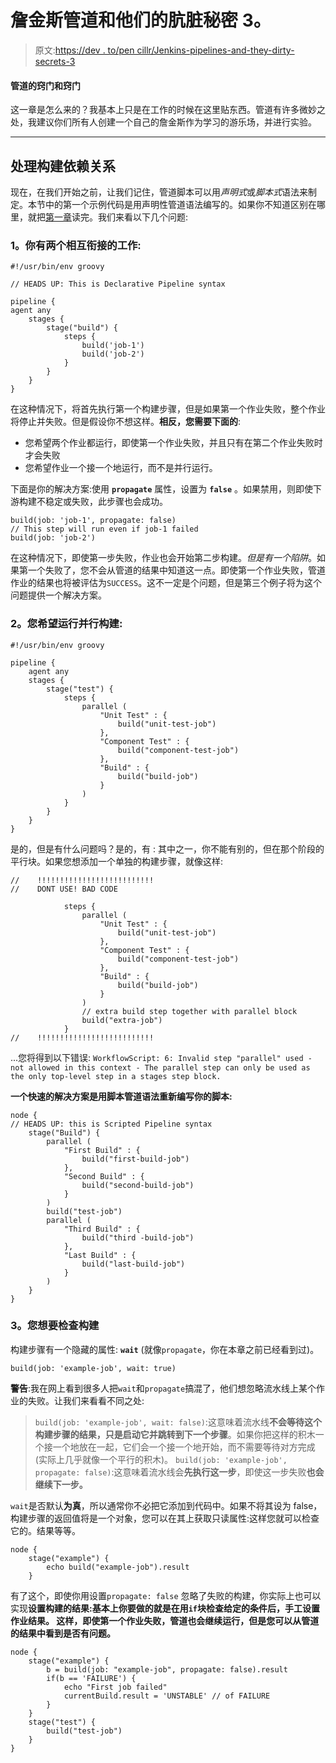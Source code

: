# 詹金斯管道和他们的肮脏秘密 3。

> 原文:[https://dev . to/pen cillr/Jenkins-pipelines-and-they-dirty-secrets-3](https://dev.to/pencillr/jenkins-pipelines-and-their-dirty-secrets-3)

#### 管道的窍门和窍门

这一章是怎么来的？我基本上只是在工作的时候在这里贴东西。管道有许多微妙之处，我建议你们所有人创建一个自己的詹金斯作为学习的游乐场，并进行实验。

* * *

## 处理构建依赖关系

现在，在我们开始之前，让我们记住，管道脚本可以用*声明式*或*脚本式*语法来制定。本节中的第一个示例代码是用声明性管道语法编写的。如果你不知道区别在哪里，就把[第一章](https://dev.to/pencillr/jenkins-pipelines-and-their-dirty-secrets-1)读完。我们来看以下几个问题:

### 1。你有两个相互衔接的工作:

```
#!/usr/bin/env groovy

// HEADS UP: This is Declarative Pipeline syntax

pipeline {
agent any
    stages {
        stage("build") {
            steps {
                build('job-1')
                build('job-2')
            }
        }
    }
} 
```

在这种情况下，将首先执行第一个构建步骤，但是如果第一个作业失败，整个作业将停止并失败。但是假设你不想这样。**相反，您需要下面的**:

*   您希望两个作业都运行，即使第一个作业失败，并且只有在第二个作业失败时才会失败
*   您希望作业一个接一个地运行，而不是并行运行。

下面是你的解决方案:使用 **`propagate`** 属性，设置为 **`false`** 。如果禁用，则即使下游构建不稳定或失败，此步骤也会成功。

```
build(job: 'job-1', propagate: false)
// This step will run even if job-1 failed
build(job: 'job-2') 
```

在这种情况下，即使第一步失败，作业也会开始第二步构建。*但是有一个陷阱*。如果第一个失败了，您不会从管道的结果中知道这一点。即使第一个作业失败，管道作业的结果也将被评估为`SUCCESS`。这不一定是个问题，但是第三个例子将为这个问题提供一个解决方案。

### 2。您希望运行并行构建:

```
#!/usr/bin/env groovy

pipeline {
    agent any
    stages {
        stage("test") {
            steps {
                parallel (
                    "Unit Test" : {
                        build("unit-test-job")
                    },
                    "Component Test" : {
                        build("component-test-job")
                    },
                    "Build" : {
                        build("build-job")
                    }
                )
            }
        }
    }
} 
```

是的，但是有什么问题吗？是的，有 :
其中之一，你不能有别的，但在那个阶段的平行块。如果您想添加一个单独的构建步骤，就像这样:

```
//    !!!!!!!!!!!!!!!!!!!!!!!!!!
//    DONT USE! BAD CODE

            steps {
                parallel (
                    "Unit Test" : {
                        build("unit-test-job")
                    },
                    "Component Test" : {
                        build("component-test-job")
                    },
                    "Build" : {
                        build("build-job")
                    }
                )
                // extra build step together with parallel block
                build("extra-job")
            }
//    !!!!!!!!!!!!!!!!!!!!!!!!!! 
```

...您将得到以下错误:
`WorkflowScript: 6: Invalid step "parallel" used - not allowed in this context - The parallel step can only be used as the only top-level step in a stages step block.`

**一个快速的解决方案是用脚本管道语法重新编写你的脚本:**

```
node {
// HEADS UP: this is Scripted Pipeline syntax
    stage("Build") {
        parallel (
            "First Build" : {
                build("first-build-job")
            },
            "Second Build" : {
                build("second-build-job")
            }
        )
        build("test-job")
        parallel (
            "Third Build" : {
                build("third -build-job")
            },
            "Last Build" : {
                build("last-build-job")
            }
        )
    }
} 
```

### 3。您想要检查构建

构建步骤有一个隐藏的属性: **`wait`** (就像`propagate`，你在本章之前已经看到过)。

```
build(job: 'example-job', wait: true) 
```

**警告**:我在网上看到很多人把`wait`和`propagate`搞混了，他们想忽略流水线上某个作业的失败。让我们来看看不同之处:

> `build(job: 'example-job', wait: false)`:这意味着流水线**不会等待这个构建步骤的结果，只是启动它并跳转到下一个步骤**。如果你把这样的积木一个接一个地放在一起，它们会一个接一个地开始，而不需要等待对方完成(实际上几乎就像一个平行的积木)。
> `build(job: 'example-job', propagate: false)`:这意味着流水线会**先执行这一步**，即使这一步失败**也会继续下一步。**

`wait`是否默认**为真**，所以通常你不必把它添加到代码中。如果不将其设为 false，构建步骤的返回值将是一个对象，您可以在其上获取只读属性:这样您就可以检查它的。结果等等。

```
node {
    stage("example") {
        echo build("example-job").result
    } 
```

有了这个，即使你用设置`propagate: false` 忽略了失败的构建，你实际上也可以实现**设置构建的结果:基本上你要做的就是在用`if`块检查给定的条件后，手工设置作业结果。
这样，即使第一个作业失败，管道也会继续运行，但是您可以从管道的结果中看到是否有问题。** 

```
node {
    stage("example") {
        b = build(job: "example-job", propagate: false).result
        if(b == 'FAILURE') {
            echo "First job failed"
            currentBuild.result = 'UNSTABLE' // of FAILURE
        }
    }
    stage("test") {
        build("test-job")
    }
} 
```